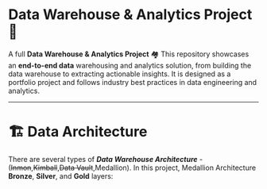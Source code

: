 # Data Warehouse & Analytics Project 🚀
A full **Data Warehouse & Analytics Project** 🏘
This repository showcases an **end-to-end data** warehousing and analytics solution, from building the data warehouse to extracting actionable insights. It is designed as a portfolio project and follows industry best practices in data engineering and analytics.

***

# 🏗️ Data Architecture
There are several types of ***Data Warehouse Architecture*** - (~~Inmon~~,~~Kimball~~,~~Data Vault~~,Medallion). In this project, Medallion Architecture **Bronze**, **Silver**, and **Gold** layers:
